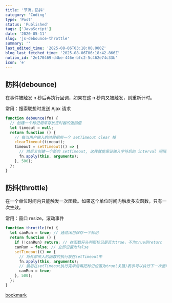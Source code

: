 ```yaml
---
title: '节流，防抖'
category: 'Coding'
type: 'Post'
status: 'Published'
tags: ['JavaScript']
date: '2020-05-11'
slug: 'js-debounce-throttle'
summary: ''
last_edited_time: '2025-08-06T03:18:00.000Z'
blog_last_fetched_time: '2025-08-06T06:18:42.866Z'
notion_id: '2e170469-d4be-446e-bfc2-5c462e74c33b'
icon: '❄️'
---
```


## 防抖(debounce)

在事件被触发 n 秒后再执行回调，如果在这 n 秒内又被触发，则重新计时。

常用：搜索联想时发送 Ajax 请求

```javascript
function debounce(fn) {
  // 创建一个标记用来存放定时器的返回值
  let timeout = null;
  return function () {
    // 每当用户输入的时候把前一个 setTimeout clear 掉
    clearTimeout(timeout);
    timeout = setTimeout(() => {
      // 然后又创建一个新的 setTimeout, 这样就能保证输入字符后的 interval 间隔内如果还有字符输入的话，就不会执行 fn 函数
      fn.apply(this, arguments);
    }, 500);
  };
}
```

## 防抖(throttle)

在一个单位时间内只能触发一次函数。如果这个单位时间内触发多次函数，只有一次生效。

常用：窗口 resize，滚动事件

```javascript
function throttle(fn) {
  let canRun = true; // 通过闭包保存一个标记
  return function () {
    if (!canRun) return; // 在函数开头判断标记是否为true，不为true则return
    canRun = false; // 立即设置为false
    setTimeout(() => {
      // 将外部传入的函数的执行放在setTimeout中
      fn.apply(this, arguments);
      // 最后在setTimeout执行完毕后再把标记设置为true(关键)表示可以执行下一次循环了。当定时器没有执行的时候标记永远是false，在开头被return掉
      canRun = true;
    }, 500);
  };
}
```

[bookmark](https://github.com/Advanced-Frontend/Daily-Interview-Question/issues/5)
